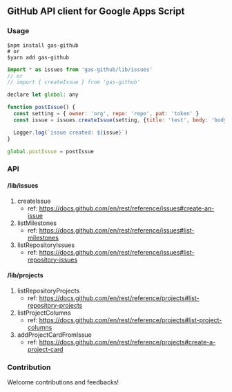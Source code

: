 ## GitHub API client for Google Apps Script

### Usage

```shell
$npm install gas-github
# or
$yarn add gas-github
```

```javascript
import * as issues from 'gas-github/lib/issues'
// or
// import { createIssue } from 'gas-github'

declare let global: any

function postIssue() {
  const setting = { owner: 'org', repo: 'repo', pat: 'token' }
  const issue = issues.createIssue(setting, {title: 'test', body: 'body', labels: ['bug', 'documentation']})

  Logger.log(`issue created: ${issue}`)
}

global.postIssue = postIssue
```

### API

#### /lib/issues

1. createIssue
   - ref: https://docs.github.com/en/rest/reference/issues#create-an-issue
1. listMilestones
   - ref: https://docs.github.com/en/rest/reference/issues#list-milestones
1. listRepositoryIssues
   - ref: https://docs.github.com/en/rest/reference/issues#list-repository-issues

#### /lib/projects

1. listRepositoryProjects
   - ref: https://docs.github.com/en/rest/reference/projects#list-repository-projects
1. listProjectColumns
   - ref: https://docs.github.com/en/rest/reference/projects#list-project-columns
1. addProjectCardFromIssue
   - ref: https://docs.github.com/en/rest/reference/projects#create-a-project-card

### Contribution

Welcome contributions and feedbacks!
